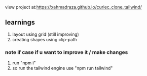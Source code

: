 view project at:https://xahmadraza.github.io/curlec_clone_tailwind/

## learnings
1) layout using grid (still improving)
2) creating shapes using clip-path

### note if case if u want to improve it / make changes
1) run "npm i"
2) so run the tailwind engine use "npm run tailwind"
